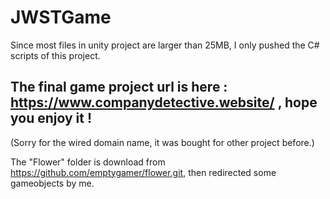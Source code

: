 # JWSTGame
Since most files in unity project are larger than 25MB, I only pushed the C# scripts of this project. 

## The final game project url is here : https://www.companydetective.website/   , hope you enjoy it !

(Sorry for the wired domain name, it was bought for other project before.)

The "Flower" folder is download from https://github.com/emptygamer/flower.git,
then redirected some gameobjects by me.
